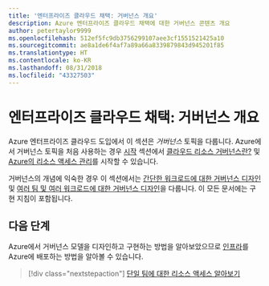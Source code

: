 ```yaml
---
title: '엔터프라이즈 클라우드 채택: 거버넌스 개요'
description: Azure 엔터프라이즈 클라우드 채택에 대한 거버넌스 콘텐츠 개요
author: petertaylor9999
ms.openlocfilehash: 512ef5fc9db3756299107aee3cf1551521425a10
ms.sourcegitcommit: ae8a1de6f4af7a89a66a8339879843d945201f85
ms.translationtype: HT
ms.contentlocale: ko-KR
ms.lasthandoff: 08/31/2018
ms.locfileid: "43327503"
---
```

# <a name="enterprise-cloud-adoption-governance-overview"></a>엔터프라이즈 클라우드 채택: 거버넌스 개요

Azure 엔터프라이즈 클라우드 도입에서 이 섹션은 *거버넌스* 토픽을 다룹니다. Azure에서 거버넌스 토픽을 처음 사용하는 경우 [시작](../getting-started/overview.md) 섹션에서 [클라우드 리소스 거버넌스란?](../getting-started/what-is-governance.md) 및 [Azure의 리소스 액세스 관리](../getting-started/azure-resource-access.md)를 시작할 수 있습니다.

거버넌스의 개념에 익숙한 경우 이 섹션에서는 [간단한 워크로드에 대한 거버넌스 디자인](governance-single-team.md) 및 [여러 팀 및 여러 워크로드에 대한 거버넌스 디자인](governance-multiple-teams.md)을 다룹니다. 이 모든 문서에는 구현 지침이 포함됩니다.

## <a name="next-steps"></a>다음 단계

Azure에서 거버넌스 모델을 디자인하고 구현하는 방법을 알아보았으므로 [인프라](../infrastructure/basic-workload.md)를 Azure에 배포하는 방법을 알아볼 수 있습니다.

> [!div class="nextstepaction"]
> [단일 팀에 대한 리소스 액세스 알아보기](governance-single-team.md)